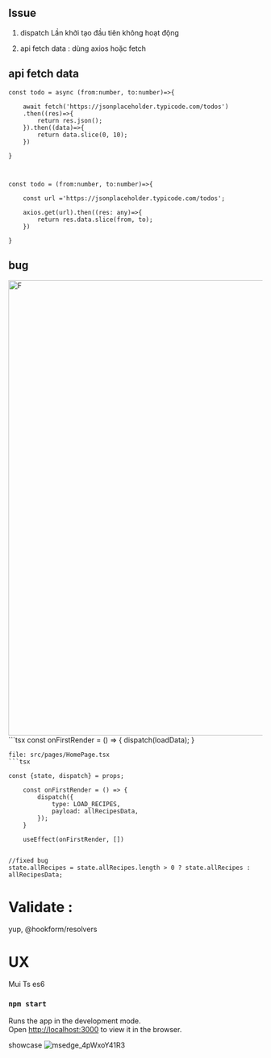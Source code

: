 ## Issue
1. dispatch Lần khởi tạo đầu tiên không hoạt động
    
2. api fetch data : dùng axios hoặc fetch


## api fetch data
```tsx
const todo = async (from:number, to:number)=>{

    await fetch('https://jsonplaceholder.typicode.com/todos')
    .then((res)=>{
        return res.json();
    }).then((data)=>{
        return data.slice(0, 10);
    })

}
    


const todo = (from:number, to:number)=>{

    const url ='https://jsonplaceholder.typicode.com/todos';

    axios.get(url).then((res: any)=>{
        return res.data.slice(from, to);
    })

}
```

## bug

<img width="903" alt="F" src="https://github.com/user-attachments/assets/cdea4c43-52c1-46a9-95ca-07a1d71d2158">
```tsx
 const onFirstRender = () => {
        dispatch(loadData);
    }

```
file: src/pages/HomePage.tsx
```tsx
    
const {state, dispatch} = props;

    const onFirstRender = () => {
        dispatch({
            type: LOAD_RECIPES,
            payload: allRecipesData,
        });
    }
    
    useEffect(onFirstRender, [])


//fixed bug
state.allRecipes = state.allRecipes.length > 0 ? state.allRecipes : allRecipesData;
```

# Validate : 
yup, @hookform/resolvers
# UX
Mui
Ts es6
### `npm start`

Runs the app in the development mode.\
Open [http://localhost:3000](http://localhost:3000) to view it in the browser.



showcase
![msedge_4pWxoY41R3](https://github.com/user-attachments/assets/1cc8120d-e331-418c-8f0e-f08f2021124a)

